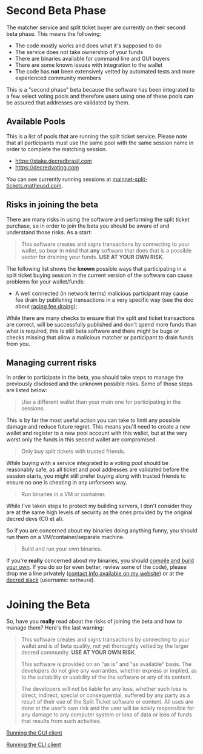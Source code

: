 # Second Beta Phase

The matcher service and split ticket buyer are currently on their second beta phase. This means the following:

- The code mostly works and does what it's supposed to do
- The service does not take ownership of your funds
- There are binaries available for command line and GUI buyers
- There are some known issues with integration to the wallet
- The code has **not** been extensively vetted by automated tests and more experienced community members

This is a "second phase" beta because the software has been integrated to a few select voting pools and therefore users using one of these pools can be assured that addresses are validated by them.

## Available Pools

This is a list of pools that are running the split ticket service. Please note that all participants must use the same pool with the same session name in order to complete the matching session.

- https://stake.decredbrasil.com
- https://decredvoting.com

You can see currently running sessions at [mainnet-split-tickets.matheusd.com](https://mainnet-split-tickets.matheusd.com).


## Risks in joining the beta

There are many risks in using the software and performing the split ticket purchase, so in order to join the beta you should be aware of and understand those risks. As a start:

> This software creates and signs transactions by connecting to your wallet, so bear in mind that **any** software that does that is a possible vector for draining your funds. **USE AT YOUR OWN RISK**.

The following list shows the **known** possible ways that participating in a split ticket buying session in the current version of the software can cause problems for your wallet/funds:

- A well connected (in network terms) malicious participant may cause fee drain by publishing transactions in a very specific way (see the doc about [racing fee draing](race-fee-drain.md));

While there are many checks to ensure that the split and ticket transactions are correct, will be successfully published and don't spend more funds than what is required, this is still beta software and there might be bugs or checks missing that allow a malicious matcher or participant to drain funds from you.

## Managing current risks

In order to participate in the beta, you should take steps to manage the previously disclosed and the unknown possible risks. Some of those steps are listed below:

> Use a different wallet than your main one for participating in the sessions.

This is by far the most useful action you can take to limit any possible damage and reduce future regret. This means you'll need to create a new wallet and register to a new pool account with this wallet, but at the very worst only the funds in this second wallet are compromised.

> Only buy split tickets with trusted friends.

While buying with a service integrated to a voting pool should be reasonably safe, as all ticket and pool addresses are validated before the session starts, you might still prefer buying along with trusted friends to ensure no one is cheating in any unforseen way.

> Run binaries in a VM or container.

While I've taken steps to protect my building servers, I don't consider they are at the same high levels of security as the ones provided by the original decred devs (C0 et al).

So if you are concerned about my binaries doing anything funny, you should run them on a VM/container/separate machine.

> Build and run your own binaries.

If you're **really** concerned about my binaries, you should [compile and build your own](building.md). If you do so (or even better, review some of the code), please drop me a line privately ([contact info available on my website](https://matheusd.com)) or at the [decred slack](https://slack.decred.org) (username: `matheusd`).

# Joining the Beta

So, have you **really** read about the risks of joining the beta and how to manage them? Here's the last warning:

> This software creates and signs transactions by connecting to your wallet and is of beta quality, not yet thoroughly vetted by the larger decred community. **USE AT YOUR OWN RISK**.
>
> This software is provided on an "as is" and "as available" basis. The developers do not give any warranties, whether express or implied, as to the suitability or usability of the the software or any of its content.
>
> The developers will not be liable for any loss, whether such loss is direct, indirect, special or consequential, suffered by any party as a result of their use of the Split Ticket software or content. All uses are done at the user’s own risk and the user will be solely responsible for any damage to any computer system or loss of data or loss of funds that results from such activities.

[Running the GUI client](client-gui.md)

[Running the CLI client](client-cli.md)
